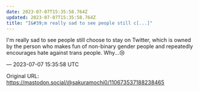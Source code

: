 ```yaml
---
date: 2023-07-07T15:35:58.764Z
updated: 2023-07-07T15:35:58.764Z
title: "I&#39;m really sad to see people still c[...]"
---
```


<p>I&#39;m really sad to see people still choose to stay on Twitter, which is owned by the person who makes fun of non-binary gender people and repeatedly encourages hate against trans people. Why...😢</p>

&mdash; 2023-07-07 15:35:58 UTC

Original URL: https://mastodon.social/@sakuramochi0/110673537188238465
